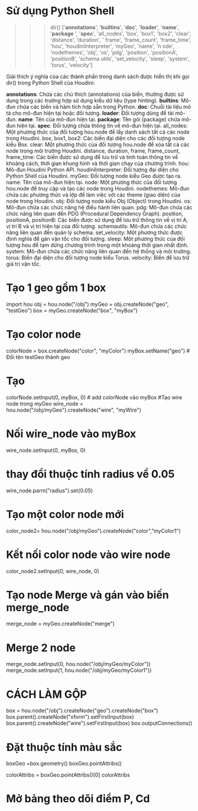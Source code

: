 # Sử dụng Python Shell
>>> dir()
['__annotations__', '__builtins__', '__doc__', '__loader__', '__name__', '__package__
', '__spec__', 'all_nodes', 'box', 'box1', 'box2', 'clear', 'distance', 'duration', '
frame', 'frame_count', 'frame_time', 'hou', 'houdiniInterpreter', 'myGeo', 'name', 'n
ode', 'nodethemes', 'obj', 'os', 'pdg', 'position', 'positionA', 'positionB', 'schema
utils', 'set_velocity', 'sleep', 'system', 'torus', 'velocity']

Giải thich ý nghĩa của các thành phần trong danh sách được hiển thị khi gọi dir() trong Python Shell của Houdini:

__annotations__: Chứa các chú thích (annotations) của biến, thường được sử dụng trong các trường hợp sử dụng kiểu dữ liệu (type hinting).
__builtins__: Mô-đun chứa các biến và hàm tích hợp sẵn trong Python.
__doc__: Chuỗi tài liệu mô tả cho mô-đun hiện tại hoặc đối tượng.
__loader__: Đối tượng dùng để tải mô-đun.
__name__: Tên của mô-đun hiện tại.
__package__: Tên gói (package) chứa mô-đun hiện tại.
__spec__: Đối tượng chứa thông tin về mô-đun hiện tại.
all_nodes: Một phương thức của đối tượng hou.node để lấy danh sách tất cả các node trong Houdini.
box, box1, box2: Các biến đại diện cho các đối tượng node kiểu Box.
clear: Một phương thức của đối tượng hou.node để xóa tất cả các node trong môi trường Houdini.
distance, duration, frame, frame_count, frame_time: Các biến được sử dụng để lưu trữ và tính toán thông tin về khoảng cách, thời gian khung hình và thời gian chạy của chương trình.
hou: Mô-đun Houdini Python API.
houdiniInterpreter: Đối tượng đại diện cho Python Shell của Houdini.
myGeo: Đối tượng node kiểu Geo được tạo ra.
name: Tên của mô-đun hiện tại.
node: Một phương thức của đối tượng hou.node để truy cập và tạo các node trong Houdini.
nodethemes: Mô-đun chứa các phương thức và lớp để làm việc với các theme (giao diện) của node trong Houdini.
obj: Đối tượng node kiểu Obj (Object) trong Houdini.
os: Mô-đun chứa các chức năng hệ điều hành liên quan.
pdg: Mô-đun chứa các chức năng liên quan đến PDG (Procedural Dependency Graph).
position, positionA, positionB: Các biến được sử dụng để lưu trữ thông tin về vị trí A, vị trí B và vị trí hiện tại của đối tượng.
schemautils: Mô-đun chứa các chức năng liên quan đến quản lý schema.
set_velocity: Một phương thức được định nghĩa để gán vận tốc cho đối tượng.
sleep: Một phương thức của đối tượng hou để tạm dừng chương trình trong một khoảng thời gian nhất định.
system: Mô-đun chứa các chức năng liên quan đến hệ thống và môi trường.
torus: Biến đại diện cho đối tượng node kiểu Torus.
velocity: Biến để lưu trữ giá trị vận tốc.


# Tạo 1 geo gồm 1 box
import hou
obj = hou.node("/obj")
myGeo = obj.createNode("geo", "testGeo")
box = myGeo.createNode("box", "myBox")
 # Tạo color node
colorNode = box.createNode("color", "myColor")
myBox.setName("geo") # Đổi tên testGeo thành geo

# Tạo 
colorNode.setInput(0, myBox, 0) # add colorNode vào myBox
#Tạo wire node trong myGeo
wire_node = hou.node("/obj/myGeo").createNode("wire", "myWire")
# Nối wire_node vào myBox
wire_node.setInput(0, myBox, 0)
# thay đổi thuộc tính radius về 0.05
wire_node.parm("radius").set(0.05)
# Tạo một color node mới
color_node2= hou.node("/obj/myGeo").createNode("color","myColor1")
# Kết nối color node vào wire node
color_node2.setInput(0, wire_node, 0)

# Tạo node Merge và gán vào biến merge_node
merge_node = myGeo.createNode("merge")

#  Merge 2 node
merge_node.setInput(0, hou.node("/obj/myGeo/myColor"))
merge_node.setInput(1, hou.node("/obj/myGeo/myColor1"))


# CÁCH LÀM GỘP
box = hou.node("/obj").createNode("geo").createNode("box")
box.parent().createNode("xform").setFirstInput(box)
box.parent().createNode("wire").setFirstInput(box)
box.outputConnections()

# Đặt thuộc tính màu sắc
boxGeo =box.geometry()
boxGeo.pointAttribs()

colorAttribs = boxGeo.pointAttribs()[0]
colorAttribs
# Mở bảng theo dõi điểm P, Cd
